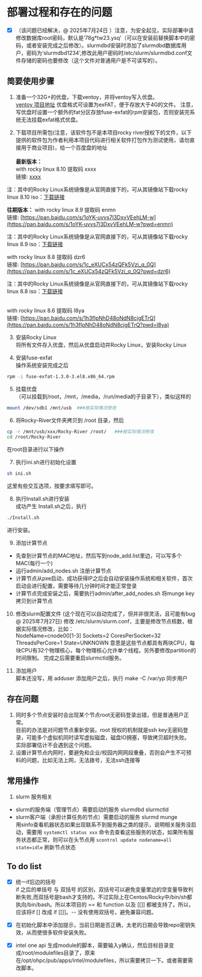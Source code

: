 # 部署过程和存在的问题

- [x] （该问题已经解决，@ 2025年7月24日 ）注意，为安全起见，实际部署中请修改数据库root密码，默认是‘78g*tw23.ysq’（可以在安装前替换脚本中的密码，或者安装完成之后修改）。slurmdbd安装时添加了slurmdbd数据库用户，密码为‘slurmdbd1234’,修改此用户密码时/etc/slurm/slurmdbd.conf文件存储的密码也要修改（这个文件对普通用户是不可读写的）。 

## 简要使用步骤
1. 准备一个32G+的优盘，下载ventoy，并将ventoy写入优盘。<br>
[ventoy 项目地址](https://www.ventoy.net/cn/index.html)
优盘格式可设置为exFAT，便于存放大于4G的文件。
注意，写优盘时设置一个额外的fat分区存放fuse-exfat的rpm安装包，否则安装完系统无法挂载exfat格式优盘。

2. 下载项目所需包(注意，该软件包不是本项目rocky river授权下的文件，以下提供的软件包为作者利用本项目代码进行相关软件打包作为测试使用，请勿直接用于商业项目)，给一个百度盘的地址 <br>
<br>**最新版本：**<br>
with rocky linux 8.10 提取码 xxxx <br>
链接: [xxxx](https://xxxx)

注：其中的Rocky Linux系统镜像是从官网直接下的，可从其镜像站下载rocky linux 8.10 iso：[下载链接](https://mirror.sjtu.edu.cn/rocky/8.10/isos/x86_64/Rocky-8.10-x86_64-dvd1.iso)

**往期版本：**
with rocky linux 8.9 提取码 enmn <br>
链接: [https://pan.baidu.com/s/1oYK-uvvs7l3DxvVEehLM-w](https://pan.baidu.com/s/1oYK-uvvs7l3DxvVEehLM-w?pwd=enmn)

注：其中的Rocky Linux系统镜像是从官网直接下的，可从其镜像站下载rocky linux 8.9 iso：[下载链接](https://mirror.sjtu.edu.cn/rocky/8.9/isos/x86_64/Rocky-8.9-x86_64-dvd1.iso)


with rocky linux 8.8 提取码 dzr6<br>
链接: [https://pan.baidu.com/s/1c_eXUCx54zQFk5Vzi_q_0Q](https://pan.baidu.com/s/1c_eXUCx54zQFk5Vzi_q_0Q?pwd=dzr6)

注：其中的Rocky Linux系统镜像是从官网直接下的，可从其镜像站下载rocky linux 8.8 iso：[下载链接](https://mirror.sjtu.edu.cn/rocky/8.8/isos/x86_64/Rocky-8.8-x86_64-dvd1.iso)

<br>with rocky linux 8.6 提取码 l8ya <br>
链接: [https://pan.baidu.com/s/1h3flpNhD48oNdN8cjgETrQ](https://pan.baidu.com/s/1h3flpNhD48oNdN8cjgETrQ?pwd=l8ya)


3. 安装Rocky Linux<br>
将所有文件存入优盘，然后从优盘启动并Rocky Linux，安装Rocky Linux

4. 安装fuse-exfat<br>
操作系统安装完成之后
```bash
rpm -i fuse-exfat-1.3.0-3.el8.x86_64.rpm
```
5. 挂载优盘<br>
（可以挂载到/root，/mnt，/media，/run/media的子目录下），类似这样的
```bash
mount /dev/sdb1 /mnt/usb  ###按实际情况修改
```

6. 将Rocky-River文件夹拷贝到 /root 目录，然后<br>
```bash
cp -r /mnt/usb/xxx/Rocky-River /root/   ###按实际情况修改
cd /root/Rocky-River
```
在root目录进行以下操作

7.  执行ini.sh进行初始化设置<br>
```bash
sh ini.sh
```
这里有些交互选项，按要求填写即可。

8. 执行Install.sh进行安装<br>
成功产生 Install.sh之后，执行
```bash
./Install.sh 
```
进行安装。

9.  添加计算节点<br>
- 先查到计算节点的MAC地址，然后写到node_add.list里边，可以写多个MAC(每行一个)
- 运行admin/add_nodes.sh 注册计算节点
- 计算节点从pxe启动，成功获得IP之后会自动安装操作系统和相关软件，首次启动会进行配置，需要等待几分钟时间才能正常登录
- 计算节点完成安装之后，需要执行admin/after_add_nodes.sh 将munge key拷贝到计算节点

10.  修改slurm配置文件 (这个现在可以自动完成了，但并非很灵活，且可能有bug @ 2025年7月27日)
修改 /etc/slurm/slurm.conf，主要是修改节点核数，根据实际情况修改，比如：<br>
NodeName=cnode00[1-3] Sockets=2 CoresPerSocket=32 ThreadsPerCore=1 State=UNKNOWN
意思是这些节点都具有两块CPU，每块CPU有32个物理核心，每个物理核心允许单个线程。另外要修改partition的时间限制。
完成之后需要重启slurmctld服务。

11.   添加用户<br>
脚本还没写，用 adduser 添加用户之后，执行 make -C /var/yp 同步用户

## 存在问题
1. 同时多个节点安装时会出现某个节点root无密码登录出错，但是普通用户正常。<br>
目前的办法是对问题节点重新安装。root 授权的机制就是ssh key无密码登录，可能多个虚拟机同时读写虚拟磁盘，磁盘IO拥塞，导致拷贝超时失败。<br>
实际部署估计不会遇到这个问题。
2. 设置计算节点内网时，要避免和企业/校园内网网段重叠，否则会产生不可预料的问题，比如无法上网，无法拨号，无法ssh连接等

## 常用操作
1. slurm 服务相关<br>
- slurm的服务端（管理节点）需要启动的服务 slurmdbd slurmctld
- slurm客户端（承担计算任务的节点）需要启动的服务 slurmd munge <br>
用sinfo查看机器状态如果出现联系不到服务器之类的提示，说明相关服务没启动，需要用
`systemctl status xxx`
命令去查看这些服务的状态，如果所有服务状态都正常，则可以在头节点用
`scontrol update nodename=all state=idle`
刷新节点状态



## To do list
- [x] 统一if后边的括号<br>
if 之后的单括号 与 双括号 的区别，双括号可以避免变量里边的空变量导致判断失败,而双括号是bash才支持的。不过实际上在Centos/Rocky中/bin/sh都执向/bin/bash。所以本项目的 == 和 function 以及 [[]] 都被支持了。所以，应该将if [] 改成 if [[]]。-- 没有使用双括号，避免兼容问题。

- [x] 在初始化脚本中添加提示，当前日期是否正确，太老的日期会导致repo密钥失效，从而使很多软件安装失败。
- [x] intel one api 生成module的脚本，需要输入y确认，然后目标目录变成/root/modulefiles目录了，原来在/opt/ohpc/pub/apps/intel/modulefiles，所以需要拷贝一下。或者需要需改脚本。